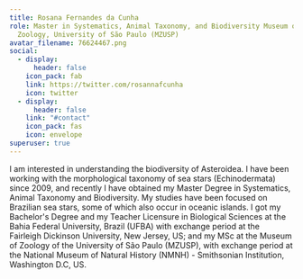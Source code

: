 ```yaml
---
title: Rosana Fernandes da Cunha
role: Master in Systematics, Animal Taxonomy, and Biodiversity Museum of
  Zoology, University of São Paulo (MZUSP)
avatar_filename: 76624467.png
social:
  - display:
      header: false
    icon_pack: fab
    link: https://twitter.com/rosannafcunha
    icon: twitter
  - display:
      header: false
    link: "#contact"
    icon_pack: fas
    icon: envelope
superuser: true
---
```

<!--StartFragment-->

I am interested in understanding the biodiversity of Asteroidea. I have been working with the morphological taxonomy of sea stars (Echinodermata) since 2009, and recently I have obtained my Master Degree in Systematics, Animal Taxonomy and Biodiversity. My studies have been focused on Brazilian sea stars, some of which also occur in oceanic islands. I got my Bachelor's Degree and my Teacher Licensure in Biological Sciences at the Bahia Federal University, Brazil (UFBA) with exchange period at the Fairleigh Dickinson University, New Jersey, US; and my MSc at the Museum of Zoology of the University of São Paulo (MZUSP), with exchange period at the National Museum of Natural History (NMNH) - Smithsonian Institution, Washington D.C, US. 

<!--EndFragment-->